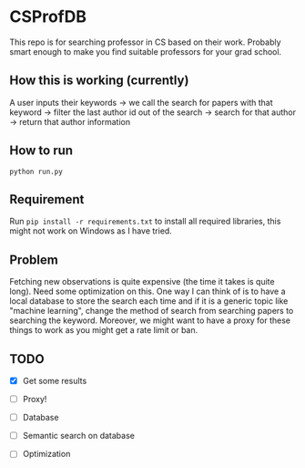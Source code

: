 # CSProfDB
This repo is for searching professor in CS based on their work. Probably smart enough to make you find suitable professors for your grad school.

## How this is working (currently)

A user inputs their keywords -> we call the search for papers with that keyword -> filter the last author id out of the search -> search for that author -> return that author information

## How to run

```
python run.py
```

## Requirement

Run `pip install -r requirements.txt` to install all required libraries, this might not work on Windows as I have tried.

## Problem

Fetching new observations is quite expensive (the time it takes is quite long). Need some optimization on this. One way I can think of is to have a local database to store the search each time and if it is a generic topic like "machine learning", change the method of search from searching papers to searching the keyword. Moreover, we might want to have a proxy for these things to work as you might get a rate limit or ban.

## TODO

- [x] Get some results
- [ ] Proxy!
- [ ] Database
- [ ] Semantic search on database
- [ ] Optimization

